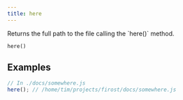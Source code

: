 ```yaml
---
title: here
---
```


<div class="lead">
  Returns the full path to the file calling the `here()` method.
</div>

`here()`


## Examples

```js
// In ./docs/somewhere.js
here(); // /home/tim/projects/firost/docs/somewhere.js
```
